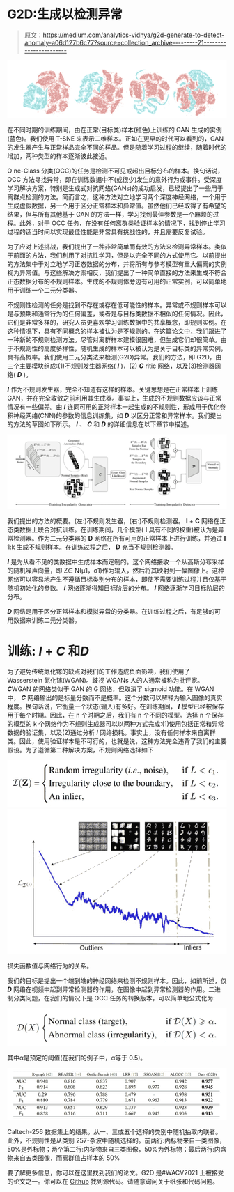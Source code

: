 # G2D:生成以检测异常

> 原文：<https://medium.com/analytics-vidhya/g2d-generate-to-detect-anomaly-a06d127b6c77?source=collection_archive---------21----------------------->

![](img/fec757167c27d8956831a886026f4cc3.png)

在不同时期的训练期间，由在正常(目标类)样本(红色)上训练的 GAN 生成的实例(蓝色)。我们使用 T-SNE 来表示二维样本。正如在更早的时代可以看到的，GAN 的发生器产生与正常样品完全不同的样品。但是随着学习过程的继续，随着时代的增加，两种类型的样本逐渐彼此接近。

O ne-Class 分类(OCC)的任务是检测不可见或超出目标分布的样本。换句话说，OCC 方法寻找异常，即在训练数据中不(或很少)发生的意外行为或事件。受深度学习解决方案，特别是生成式对抗网络(GANs)的成功启发，已经提出了一些用于离群点检测的方法。简而言之，这种方法对立地学习两个深度神经网络，一个用于生成虚假数据，另一个用于区分正常样本和异常值。虽然他们已经取得了有希望的结果，但与所有其他基于 GAN 的方法一样，学习找到最佳参数是一个麻烦的过程。此外，对于 OCC 任务，在没有任何离群类验证样本的情况下，找到停止学习过程的适当时间以实现最佳性能是非常具有挑战性的，并且需要反复试验。

为了应对上述挑战，我们提出了一种非常简单而有效的方法来检测异常样本。类似于前面的方法，我们利用了对抗性学习，但是以完全不同的方式使用它。以前提出的方法集中于对立地学习正态数据的分布，并将所有与参考模型有重大偏离的实例视为异常值。与这些解决方案相反，我们提出了一种简单直接的方法来生成不符合正态数据分布的不规则样本。生成的不规则体旁边有可用的正常实例，可以简单地用于训练一个二元分类器。

不规则性检测的任务是找到不存在或存在低可能性的样本。异常或不规则样本可以是与预期和通常行为的任何偏差，或者是与目标类数据不相似的任何情况。因此，它们是非常多样的，研究人员更喜欢学习训练数据中的共享概念，即规则实例。在这种情况下，具有不同概念的样本被认为是不规则的。在[这篇论文中，](https://arxiv.org/pdf/2006.11629.pdf)我们跟进了一种新的不规则检测方法。尽管对离群样本建模很困难，但生成它们却很简单。由于不规则性的高度多样性，随机生成的样本可以被认为是关于目标类的异常实例，具有高概率。我们使用二元分类法来检测(G2D)异常。我们的方法，即 G2D，由三个主要模块组成:(1)不规则发生器网络( ***I*** )，(2) ***C*** ritic 网络，以及(3)检测器网络( ***D*** )。

***I*** 作为不规则发生器，完全不知道有这样的样本。关键思想是在正常样本上训练 GAN，并在完全收敛之前利用其生成器。事实上，生成的不规则数据应该与正常情况有一些偏差。由 ***I*** 连同可用的正常样本一起生成的不规则性，形成用于优化卷积神经网络(CNN)的参数的信息训练集，如 ***D*** 以区分正常和异常样本。我们提出的方法的草图如下所示。 ***I*** 、 ***C*** 和 ***D*** 的详细信息在以下章节中描述。

![](img/ec2727c3fd834b1b85e60b0e9a447fb7.png)

我们提出的方法的概要。(左:)不规则发生器，(右:)不规则检测器。 **I** + **C** 网络在正态类数据上联合对抗训练。在训练期间，几个模型( **I** 具有不同的权重)被认为是异常检测器。作为二元分类器的 **D** 网络在所有可用的正常样本上进行训练，并通过 **I** 1:k 生成不规则样本。在训练过程之后， **D** 充当不规则检测器。

***I*** 是为从看不见的类数据中生成样本而定制的。这个网络接收一个从高斯分布采样的随机噪声向量，即 Z∈ N(μ1，σ1)作为输入，然后将其映射到一幅图像上。这种网络可以容易地产生不遵循目标类别分布的样本，即使不需要训练过程并且仅基于随机初始化的参数。 ***I*** 网络逐渐得知目标阶层的分布。 ***I*** 网络逐渐学习目标阶层的分布。

***D*** 网络是用于区分正常样本和模拟异常的分类器。在训练过程之后，有足够的可用数据来训练二元分类器。

# **训练: *I* + *C* 和*D***

为了避免传统氮化镓的缺点对我们的工作造成负面影响，我们使用了 Wasserstein 氮化镓(WGAN)。歧视 WGANs 人的人通常被称为批评家。***C***WGAN 的网络类似于 GAN 的 G 网络，但取消了 sigmoid 功能。在 WGAN 中， ***C*** 网络输出的是标量分数而不是概率。这个分数可以解释为输入图像的真实程度。换句话说，它衡量一个状态(输入)有多好。在训练期间， ***I*** 模型已经被保存用于每个时期。因此，在 n 个时期之后，我们有 n 个不同的模型。选择 n 个保存的模型的 k 个网络作为不规则生成器可以以两种方式完成:(1)使用包括正常和异常数据的验证集，以及(2)通过分析 *I* 网络损耗。事实上，没有任何样本来自离群类。因此，使用验证样本是不可行的，也就是说，这种方法完全违背了我们的主要假设。为了遵循第二种解决方案，不规则网络选择如下

![](img/2625f903c0fc59891c964fee054e846d.png)![](img/4b27c002068b1ad010f90bb0312c9686.png)

损失函数值与网络行为的关系。

我们的目标是提出一个端到端的神经网络来检测不规则样本。因此，如前所述，仅 ***D*** 网络在视频中起到异常检测器的作用，在图像中起到异常检测器的作用。二进制分类问题，在我们的情况下是 OCC 任务的转换版本，可以简单地公式化为:

![](img/0e778729e1c8a83f499121da0da21110.png)

其中α是预定的阈值(在我们的例子中，α等于 0.5)。

![](img/fde94cd785bf161c243ee0500a79c960.png)

Caltech-256 数据集上的结果。从一、三或五个选择的类别中随机抽取内联者。此外，不规则性是从类别 257-杂波中随机选择的。前两行:内标物来自一类图像，50%是外标物；两个第二行:内标物来自三类图像，50%为外标物；最后两行:内含物来自五类图像，而离群值占样本的 50%

要了解更多信息，你可以在这里找到我们的论文。G2D 是#WACV2021 上被接受的论文之一。你可以在 [Github](https://github.com/masoudpz/G2D_generate_to_detect_anomaly) 找到源代码。请随意询问关于纸张和代码问题。